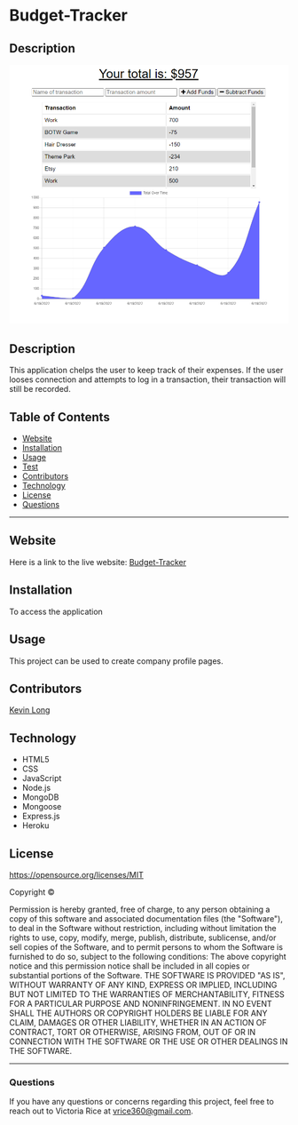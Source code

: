 # Budget-Tracker
## Description 
![alt text](Budget-Tracker.png)

## Description
This application chelps the user to keep track of their expenses. If the user looses connection and attempts to log in a transaction, their transaction will still be recorded.

## Table of Contents 
* [Website](#Website)
* [Installation](#Installation)
* [Usage](#Usage)
* [Test](#Test)
* [Contributors](#contributors)
* [Technology](#technology)
* [License](license)
* [Questions](#Questions)

***

## Website
Here is a link to the live website:
[Budget-Tracker](https://budget-10.herokuapp.com/)

## Installation 
To access the application

## Usage
This project can be used to create company profile pages.

## Contributors
[Kevin Long](https://github.com/KLong75)

## Technology
* HTML5
* CSS 
* JavaScript
* Node.js
* MongoDB
* Mongoose
* Express.js
* Heroku


## License 
https://opensource.org/licenses/MIT

Copyright © <years> <copyright holder>

Permission is hereby granted, free of charge, to any person obtaining a copy of this software and associated documentation files (the "Software"), to deal in the Software without restriction, including without limitation the rights to use, copy, modify, merge, publish, distribute, sublicense, and/or sell copies of the Software, and to permit persons to whom the Software is furnished to do so, subject to the following conditions:
The above copyright notice and this permission notice shall be included in all copies or substantial portions of the Software.
THE SOFTWARE IS PROVIDED "AS IS", WITHOUT WARRANTY OF ANY KIND, EXPRESS OR IMPLIED, INCLUDING BUT NOT LIMITED TO THE WARRANTIES OF MERCHANTABILITY, FITNESS FOR A PARTICULAR PURPOSE AND NONINFRINGEMENT. IN NO EVENT SHALL THE AUTHORS OR COPYRIGHT HOLDERS BE LIABLE FOR ANY CLAIM, DAMAGES OR OTHER LIABILITY, WHETHER IN AN ACTION OF CONTRACT, TORT OR OTHERWISE, ARISING FROM, OUT OF OR IN CONNECTION WITH THE SOFTWARE OR THE USE OR OTHER DEALINGS IN THE SOFTWARE.

***

### Questions
If you have any questions or concerns regarding this project, feel free to reach out to Victoria Rice at vrice360@gmail.com.
